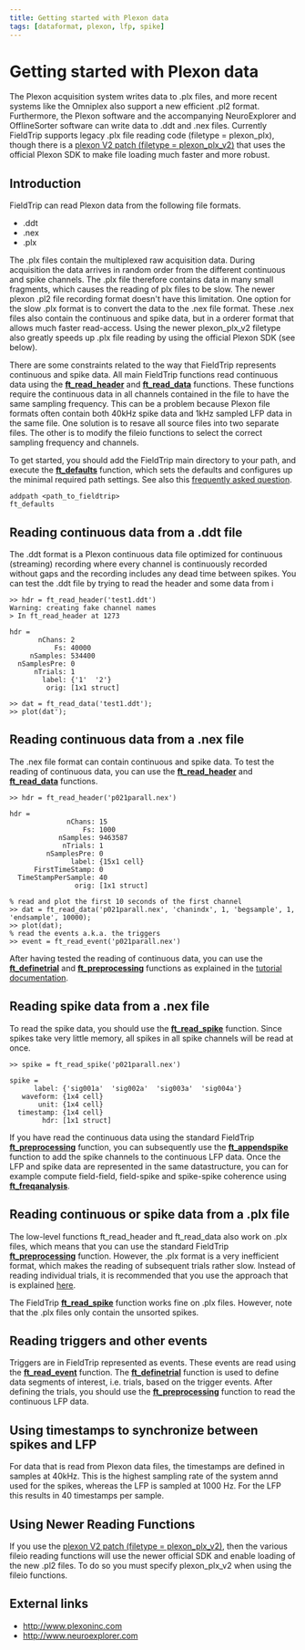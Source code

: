 ```yaml
---
title: Getting started with Plexon data
tags: [dataformat, plexon, lfp, spike]
---
```


# Getting started with Plexon data

The Plexon acquisition system writes data to .plx files, and more recent systems like the Omniplex also support a new efficient .pl2 format. Furthermore, the Plexon software and the accompanying NeuroExplorer and OfflineSorter software can write data to .ddt and .nex files. Currently FieldTrip supports legacy .plx file reading code (filetype = plexon_plx), though there is a [plexon V2 patch (filetype = plexon_plx_v2)](http://bugzilla.fieldtriptoolbox.org/show_bug.cgi?id=1795) that uses the official Plexon SDK to make file loading much faster and more robust.

## Introduction

FieldTrip can read Plexon data from the following file formats.

- .ddt
- .nex
- .plx

The .plx files contain the multiplexed raw acquisition data. During acquisition the data arrives in random order from the different continuous and spike channels. The .plx file therefore contains data in many small fragments, which causes the reading of plx files to be slow. The newer plexon .pl2 file recording format doesn't have this limitation. One option for the slow .plx format is to convert the data to the .nex file format. These .nex files also contain the continuous and spike data, but in a orderer format that allows much faster read-access. Using the newer plexon_plx_v2 filetype also greatly speeds up .plx file reading by using the official Plexon SDK (see below).

There are some constraints related to the way that FieldTrip represents continuous and spike data. All main FieldTrip functions read continuous data using the **[ft_read_header](/reference/fileio/ft_read_header)** and **[ft_read_data](/reference/fileio/ft_read_data)** functions. These functions require the continuous data in all channels contained in the file to have the same sampling frequency. This can be a problem because Plexon file formats often contain both 40kHz spike data and 1kHz sampled LFP data in the same file. One solution is to resave all source files into two separate files. The other is to modify the fileio functions to select the correct sampling frequency and channels.

To get started, you should add the FieldTrip main directory to your path, and execute the **[ft_defaults](/reference/ft_defaults)** function, which sets the defaults and configures up the minimal required path settings. See also this [frequently asked question](/faq/installation).

    addpath <path_to_fieldtrip>
    ft_defaults

## Reading continuous data from a .ddt file

The .ddt format is a Plexon continuous data file optimized for continuous (streaming) recording where every channel is continuously recorded without gaps and the recording includes any dead time between spikes. You can test the .ddt file by trying to read the header and some data from i

    >> hdr = ft_read_header('test1.ddt')
    Warning: creating fake channel names
    > In ft_read_header at 1273

    hdr =
           nChans: 2
               Fs: 40000
         nSamples: 534400
      nSamplesPre: 0
          nTrials: 1
            label: {'1'  '2'}
             orig: [1x1 struct]

    >> dat = ft_read_data('test1.ddt');
    >> plot(dat');

## Reading continuous data from a .nex file

The .nex file format can contain continuous and spike data. To test the reading of continuous data, you can use the **[ft_read_header](/reference/fileio/ft_read_header)** and **[ft_read_data](/reference/fileio/ft_read_data)** functions.

    >> hdr = ft_read_header('p021parall.nex')

    hdr =
                  nChans: 15
                      Fs: 1000
                nSamples: 9463587
                 nTrials: 1
             nSamplesPre: 0
                   label: {15x1 cell}
          FirstTimeStamp: 0
      TimeStampPerSample: 40
                    orig: [1x1 struct]

    % read and plot the first 10 seconds of the first channel
    >> dat = ft_read_data('p021parall.nex', 'chanindx', 1, 'begsample', 1, 'endsample', 10000);
    >> plot(dat);
    % read the events a.k.a. the triggers
    >> event = ft_read_event('p021parall.nex')

After having tested the reading of continuous data, you can use the **[ft_definetrial](/reference/ft_definetrial)** and **[ft_preprocessing](/reference/ft_preprocessing)** functions as explained in the [tutorial documentation](/tutorial).

## Reading spike data from a .nex file

To read the spike data, you should use the **[ft_read_spike](/reference/fileio/ft_read_spike)** function. Since spikes take very little memory, all spikes in all spike channels will be read at once.

    >> spike = ft_read_spike('p021parall.nex')

    spike =
          label: {'sig001a'  'sig002a'  'sig003a'  'sig004a'}
       waveform: {1x4 cell}
           unit: {1x4 cell}
      timestamp: {1x4 cell}
            hdr: [1x1 struct]

If you have read the continuous data using the standard FieldTrip **[ft_preprocessing](/reference/ft_preprocessing)** function, you can subsequently use the **[ft_appendspike](/reference/ft_appendspike)** function to add the spike channels to the continuous LFP data. Once the LFP and spike data are represented in the same datastructure, you can for example compute field-field, field-spike and spike-spike coherence using **[ft_freqanalysis](/reference/ft_freqanalysis)**.

## Reading continuous or spike data from a .plx file

The low-level functions ft_read_header and ft_read_data also work on .plx files, which means that you can use the standard FieldTrip **[ft_preprocessing](/reference/ft_preprocessing)** function. However, the .plx format is a very inefficient format, which makes the reading of subsequent trials rather slow. Instead of reading individual trials, it is recommended that you use the approach that is explained [here](/faq/reading_is_slow_can_i_write_my_raw_data_to_a_more_efficient_file_format).

The FieldTrip **[ft_read_spike](/reference/fileio/ft_read_spike)** function works fine on .plx files. However, note that the .plx files only contain the unsorted spikes.

## Reading triggers and other events

Triggers are in FieldTrip represented as events. These events are read using the **[ft_read_event](/reference/fileio/ft_read_event)** function. The **[ft_definetrial](/reference/ft_definetrial)** function is used to define data segments of interest, i.e. trials, based on the trigger events. After defining the trials, you should use the **[ft_preprocessing](/reference/ft_preprocessing)** function to read the continuous LFP data.

## Using timestamps to synchronize between spikes and LFP

For data that is read from Plexon data files, the timestamps are defined in samples at 40kHz. This is the highest sampling rate of the system annd used for the spikes, whereas the LFP is sampled at 1000 Hz. For the LFP this results in 40 timestamps per sample.

## Using Newer Reading Functions

If you use the [plexon V2 patch (filetype = plexon_plx_v2)](http://bugzilla.fieldtriptoolbox.org/show_bug.cgi?id=1795), then the various fileio reading functions will use the newer official SDK and enable loading of the new .pl2 files. To do so you must specify plexon_plx_v2 when using the fileio functions.

## External links

- http://www.plexoninc.com
- http://www.neuroexplorer.com
